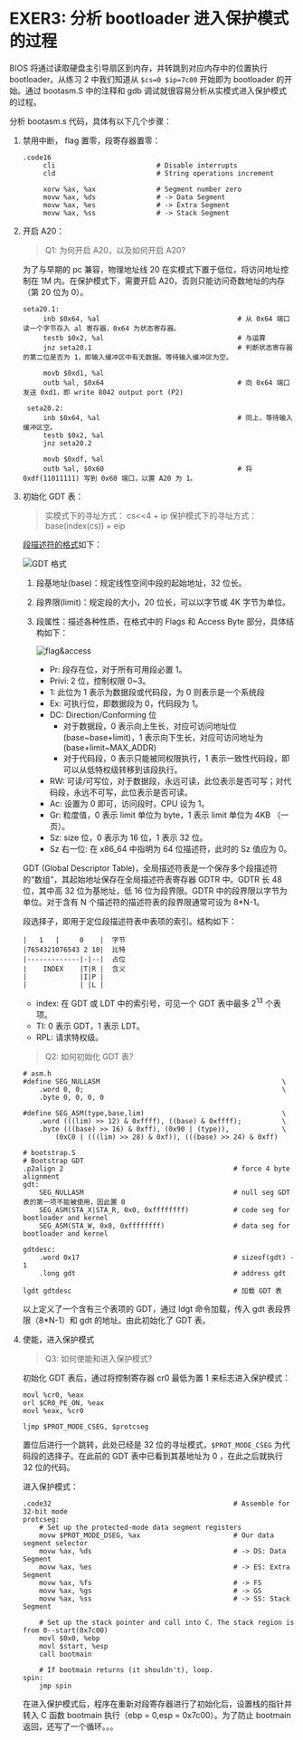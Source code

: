 # EXER3: 分析 bootloader 进入保护模式的过程

BIOS 将通过读取硬盘主引导扇区到内存，并转跳到对应内存中的位置执行 bootloader。从练习 2 中我们知道从 `$cs=0 $ip=7c00` 开始即为 bootloader 的开始。通过 bootasm.S 中的注释和 gdb 调试就很容易分析从实模式进入保护模式的过程。

分析 bootasm.s 代码，具体有以下几个步骤：

1. 禁用中断， flag 置零，段寄存器置零：

   ```assembly
   .code16
        cli                         # Disable interrupts
        cld                         # String operations increment

        xorw %ax, %ax               # Segment number zero
        movw %ax, %ds               # -> Data Segment
        movw %ax, %es               # -> Extra Segment
        movw %ax, %ss               # -> Stack Segment
   ```

2. 开启 A20：

   > Q1: 为何开启 A20，以及如何开启 A20?

   为了与早期的 pc 兼容，物理地址线 20 在实模式下置于低位，将访问地址控制在 1M 内。在保护模式下，需要开启 A20，否则只能访问奇数地址的内存（第 20 位为 0）。

   ```assembly
   seta20.1:
        inb $0x64, %al                                  # 从 0x64 端口读一个字节存入 al 寄存器，0x64 为状态寄存器。
        testb $0x2, %al                                 # 与运算
        jnz seta20.1                                    # 判断状态寄存器的第二位是否为 1，即输入缓冲区中有无数据。等待输入缓冲区为空。

        movb $0xd1, %al
        outb %al, $0x64                                 # 向 0x64 端口发送 0xd1，即 write 8042 output port (P2)

    seta20.2:
        inb $0x64, %al                                  # 同上，等待输入缓冲区空。
        testb $0x2, %al
        jnz seta20.2

        movb $0xdf, %al
        outb %al, $0x60                                 # 将 0xdf(11011111) 写到 0x60 端口，以置 A20 为 1。
   ```

3. 初始化 GDT 表：

   > 实模式下的寻址方式：
   > cs<<4 + ip
   > 保护模式下的寻址方式：
   > base(index(cs)) + eip

   [段描述符的格式](https://wiki.osdev.org/Global_Descriptor_Table)如下：

   ![GDT 格式](http://116.62.148.220/image/gdt1.png)

   1. 段基地址(base)：规定线性空间中段的起始地址，32 位长。
   2. 段界限(limit)：规定段的大小，20 位长，可以以字节或 4K 字节为单位。
   3. 段属性：描述各种性质，在格式中的 Flags 和 Access Byte 部分，具体结构如下：

      ![flag&access](http://116.62.148.220/image/gdt2.png)

      - Pr: 段存在位，对于所有可用段必置 1。
      - Privi: 2 位，控制权限 0~3。
      - 1: 此位为 1 表示为数据段或代码段，为 0 则表示是一个系统段
      - Ex: 可执行位，即数据段为 0，代码段为 1。
      - DC: Direction/Conforming 位
        - 对于数据段，0 表示向上生长，对应可访问地址位 (base~base+limit)，1 表示向下生长，对应可访问地址为 (base+limit~MAX_ADDR)
        - 对于代码段，0 表示只能被同权限执行，1 表示一致性代码段，即可以从低特权级转移到该段执行。
      - RW: 可读/可写位，对于数据段，永远可读，此位表示是否可写；对代码段，永远不可写，此位表示是否可读。
      - Ac: 设置为 0 即可，访问段时，CPU 设为 1。
      - Gr: 粒度值，0 表示 limit 单位为 byte，1 表示 limit 单位为 4KB （一页）。
      - Sz: size 位，0 表示为 16 位，1 表示 32 位。
      - Sz 右一位: 在 x86_64 中指明为 64 位描述符，此时的 Sz 值应为 0。

   GDT (Global Descriptor Table)，全局描述符表是一个保存多个段描述符的“数组”，其起始地址保存在全局描述符表寄存器 GDTR 中。GDTR 长 48 位，其中高 32 位为基地址，低 16 位为段界限。GDTR 中的段界限以字节为单位。对于含有 N 个描述符的描述符表的段界限通常可设为 8\*N-1。

   段选择子，即用于定位段描述符表中表项的索引。结构如下：

   ```
   |   1   |     0    |  字节
   |7654321076543 2 10|  比特
   |-------------|-|--|  占位
   |    INDEX    |T|R |  含义
   |             |I|P |
   |             | |L |
   ```

   - index: 在 GDT 或 LDT 中的索引号，可见一个 GDT 表中最多 $2^{13}$ 个表项。
   - TI: 0 表示 GDT，1 表示 LDT。
   - RPL: 请求特权级。

   > Q2: 如何初始化 GDT 表?

   ```assembly
   # asm.h
   #define SEG_NULLASM                                             \
       .word 0, 0;                                                 \
       .byte 0, 0, 0, 0

   #define SEG_ASM(type,base,lim)                                  \
       .word (((lim) >> 12) & 0xffff), ((base) & 0xffff);          \
       .byte (((base) >> 16) & 0xff), (0x90 | (type)),             \
           (0xC0 | (((lim) >> 28) & 0xf)), (((base) >> 24) & 0xff)

   # bootstrap.S
   # Bootstrap GDT
   .p2align 2                                          # force 4 byte alignment
   gdt:
       SEG_NULLASM                                     # null seg GDT表的第一项不能被使用，因此置 0
       SEG_ASM(STA_X|STA_R, 0x0, 0xffffffff)           # code seg for bootloader and kernel
       SEG_ASM(STA_W, 0x0, 0xffffffff)                 # data seg for bootloader and kernel

   gdtdesc:
       .word 0x17                                      # sizeof(gdt) - 1
       .long gdt                                       # address gdt

   lgdt gdtdesc                                        # 加载 GDT 表
   ```

   以上定义了一个含有三个表项的 GDT，通过 ldgt 命令加载，传入 gdt 表段界限（8\*N-1）和 gdt 的地址。由此初始化了 GDT 表。

4. 使能，进入保护模式

   > Q3: 如何使能和进入保护模式?

   初始化 GDT 表后，通过将控制寄存器 cr0 最低为置 1 来标志进入保护模式：

   ```assembly
   movl %cr0, %eax
   orl $CR0_PE_ON, %eax
   movl %eax, %cr0

   ljmp $PROT_MODE_CSEG, $protcseg
   ```

   置位后进行一个跳转，此处已经是 32 位的寻址模式，`$PROT_MODE_CSEG` 为代码段的选择子。在此前的 GDT 表中已看到其基地址为 0 ，在此之后就执行 32 位的代码。

   进入保护模式：

   ```assembly
   .code32                                             # Assemble for 32-bit mode
   protcseg:
       # Set up the protected-mode data segment registers
       movw $PROT_MODE_DSEG, %ax                       # Our data segment selector
       movw %ax, %ds                                   # -> DS: Data Segment
       movw %ax, %es                                   # -> ES: Extra Segment
       movw %ax, %fs                                   # -> FS
       movw %ax, %gs                                   # -> GS
       movw %ax, %ss                                   # -> SS: Stack Segment

       # Set up the stack pointer and call into C. The stack region is from 0--start(0x7c00)
       movl $0x0, %ebp
       movl $start, %esp
       call bootmain

       # If bootmain returns (it shouldn't), loop.
   spin:
       jmp spin
   ```

   在进入保护模式后，程序在重新对段寄存器进行了初始化后，设置栈的指针并转入 C 函数 bootmain 执行（ebp = 0,esp = 0x7c00）。为了防止 bootmain 返回，还写了一个循环。。。

